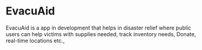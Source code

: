 # EvacuAid
EvacuAid is a app in development that helps in disaster relief where public users can help victims with supplies needed, track inventory needs, Donate, real-time locations etc.,
